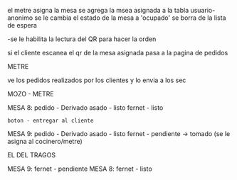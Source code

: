 el metre asigna la mesa
se agrega la msea asignada a la tabla usuario-anonimo
se le cambia el estado de la mesa a 'ocupado'
se borra de la lista de espera

-se le habilita la lectura del QR para hacer la orden

si el cliente escanea el qr de la mesa asignada pasa a la pagina de pedidos


METRE

ve los pedidos realizados por los clientes y lo envia a los sec

MOZO - METRE

MESA 8:
pedido - Derivado
    asado - listo
    fernet - listo

    boton - entregar al cliente


MESA 9:
pedido - Derivado
    asado - listo
    fernet - pendiente -> tomado (se le asigna al cocinero/metre)
    

EL DEL TRAGOS

MESA 9:
    fernet - pendiente
MESA 8:
    fernet - listo

